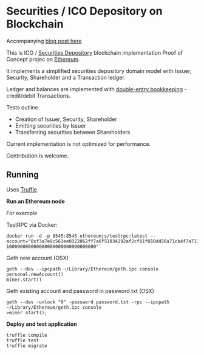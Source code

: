 # Securities / ICO Depository on Blockchain

Accompanying [blog post here](https://medium.com/@JordanValdma/ico-regulations-securities-depository-on-a-blockchain-26a65d54495)

This is ICO / [Securities Depository](https://en.wikipedia.org/wiki/Central_securities_depository)
blockchain implementation Proof of Concept projec on [Ethereum](https://www.ethereum.org).

It implements a simplified securities depository domain model with
Issuer, Security, Shareholder and a Transaction ledger.

Ledger and balances are implemented with [double-entry bookkeeping](https://en.wikipedia.org/wiki/Double-entry_bookkeeping_system) - credit/debit Transactions.

Tests outline
* Creation of Issuer, Security, Shareholder
* Emitting securities by Issuer
* Transferring securities between Shareholders

Current implementation is not optimized for performance.

Contribution is welcome.

## Running

Uses [Truffle](http://truffleframework.com/)

**Run an Ethereum node**

For example

TestRPC via Docker:
```
docker run -d -p 8545:8545 ethereumjs/testrpc:latest --account="0xf3a7e9c563ee0322062ff7a6f51034292af2cf81f010d456a71cb4f7a7134499, 100000000000000000000000000000000"`
```

Geth new account (OSX)
```
geth --dev --ipcpath ~/Library/Ethereum/geth.ipc console
personal.newAccount()
miner.start()
```

Geth existing account and password in password.txt  (OSX)

```
geth --dev -unlock "0" -password password.txt -rpc --ipcpath ~/Library/Ethereum/geth.ipc console
>miner.start();
``` 

**Deploy and test application**
```
truffle compile
truffle test
truffle migrate
```
